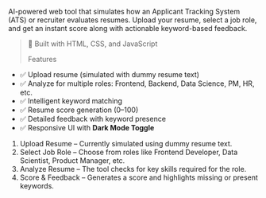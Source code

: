  AI-powered web tool that simulates how an Applicant Tracking System (ATS) or recruiter evaluates resumes. Upload your resume, select a job role, and get an instant score along with actionable keyword-based feedback.

> 🚀 Built with HTML, CSS, and JavaScript
>
> Features

- ✅ Upload resume (simulated with dummy resume text)
- ✅ Analyze for multiple roles: Frontend, Backend, Data Science, PM, HR, etc.
- ✅ Intelligent keyword matching
- ✅ Resume score generation (0–100)
- ✅ Detailed feedback with keyword presence
- ✅ Responsive UI with **Dark Mode Toggle**
1. Upload Resume – Currently simulated using dummy resume text.  
2. Select Job Role – Choose from roles like Frontend Developer, Data Scientist, Product Manager, etc.  
3. Analyze Resume – The tool checks for key skills required for the role.
4. Score & Feedback – Generates a score and highlights missing or present keywords.
